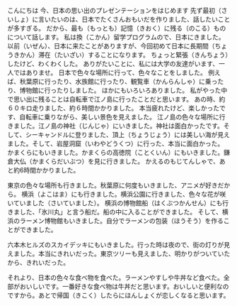 こんにちは
今、日本の思い出のプレゼンテーションをはじめます
先ず最初（さいしょ）に言いたいのは、日本でたくさんおもいだを作りました、話したいことが多すぎる。
だから、最も（もっとも）記憶（きおく）に残る（のこる）ものについて話します。
私は換（こかん）留学プログラムので、日本にきました。
以前（いぜん）、日本に来たことがありますが、今回初めて日本に長期間（ちょうきかん）滞在（たいざい）することになります。
ちょっと緊張（きんちょう）したけど、わくわくした。
ありがたいことに、私には大学の友達がいます、一人ではありませ。
日本で色々な場所に行って、色々なことをしました。
例えば、秋葉原に行ったり、水族館に行ったり、観覧車（かんらんしゃ）に乗ったり、博物館に行ったりしました。
ほかにもいろいろありました。
私がやった中で思い出に残ることは自転車で江ノ島に行ったことだと思います。
あの時、約６０キロ走りました、約６時間かかりました。
本当疲れたけど、楽しかったです、自転車に乗りながら、美しい景色を見えました。
江ノ島の色々な場所に行きました。江ノ島の神社（じんじゃ）にいきました。神社は面白かったです。そして、シーキャンドルに登りました、頂上（ちょうじょう）には美しい海が見えました。そして、岩屋洞窟（いわやどうくつ）に行った、本当に面白かった。
かまくらにもいきました。かまくらの高徳院（ことくいん）にもいきました。鎌倉大仏（かまくらだいぶつ）を見に行きました。
かえるのもじてんしゃで、あと約6時間かかりました。

東京の色々な場所も行きました。秋葉原に何度もいきました、アニメが好きだから。
横浜（よこはま）にも行きました。横浜公園に行きました、色々な花が咲いていました（さいていました）。
横浜の博物館船（はくぶつかんせん）にも行きました、「氷川丸」と言う船だ。船の中に入ることができました。
そして、横浜のラーメン博物館もいきました。自分でラーメンの包装（ほうそう）を作ることができました。

六本木ヒルズのスカイデッキにもいきました。行った時は夜ので、街の灯りが見えました。本当にきれいだった。東京ツリーも見えました、明かりがついていたから、きれいだった。


それより、日本の色々な食べ物を食べた。ラーメンやすしや牛丼など食べた。全部がおいしいです。一番好きな食べ物は牛丼だと思います。おいしいと便利なのですから。あとで帰国（きこく）したらにほんしょくが恋しくなると思います。
